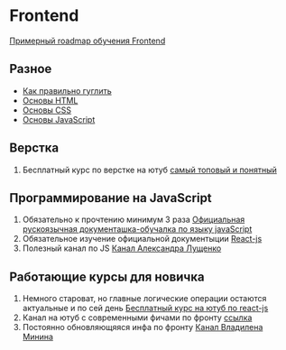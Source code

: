 # Frontend

[Примерный roadmap обучения Frontend](https://roadmap.sh/frontend)

## Разное 
- [Как правильно гуглить](https://proglib.io/p/how-to-google-as-a-programmer)
- [Основы HTML](https://developer.mozilla.org/ru/docs/Learn/Getting_started_with_the_web/HTML_basics)
- [Основы CSS](https://developer.mozilla.org/ru/docs/Learn/Getting_started_with_the_web/CSS_basics)
- [Основы JavaScript](https://developer.mozilla.org/ru/docs/Learn/JavaScript/First_steps)

## Верстка
1. Бесплатный курс по верстке на ютуб [самый топовый и понятный](https://www.youtube.com/watch?v=yJcCKuxfb2o&list=PLM6XATa8CAG4F9nAIYNS5oAiPotxwLFIr)

## Программирование на JavaScript
1. Обязательно к прочтению минимум 3 раза [Официальная рускоязычная документашка-обучалка по языку javaScript](https://learn.javascript.ru/)
2. Обязательное изучение официальной документыции [React-js](https://ru.reactjs.org/)
3. Полезный канал по JS [Канал Александра Лущенко](https://www.youtube.com/c/itgid)

## Работающие курсы для новичка
1. Немного староват, но главные логические операции остаются актуальные и по сей день [Бесплатный курс на ютуб по react-js](https://www.youtube.com/playlist?list=PLcvhF2Wqh7DNVy1OCUpG3i5lyxyBWhGZ8)
2. Канал на ютуб с современными фичами по фронту [ссылка](https://www.youtube.com/c/WebDevSimplified)
3. Постоянно обновляющяяся инфа по фронту [Канал Владилена Минина](https://www.youtube.com/c/VladilenMinin)
